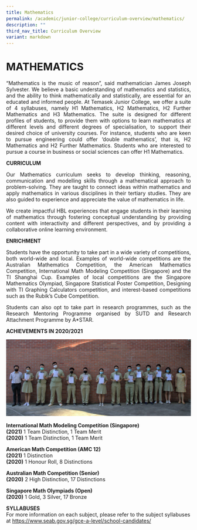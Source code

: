 ```yaml
---
title: Mathematics
permalink: /academic/junior-college/curriculum-overview/mathematics/
description: ""
third_nav_title: Curriculum Overview
variant: markdown
---
```

# MATHEMATICS
<p style="text-align: justify;">“Mathematics is the music of reason”, said mathematician James Joseph Sylvester. We believe a basic understanding of mathematics and statistics, and the ability to think mathematically and statistically, are essential for an educated and informed people. At Temasek Junior College, we offer a suite of 4 syllabuses, namely H1 Mathematics, H2 Mathematics, H2 Further Mathematics and H3 Mathematics. The suite is designed for different profiles of students, to provide them with options to learn mathematics at different levels and different degrees of specialisation, to support their desired choice of university courses. For instance, students who are keen to pursue engineering could offer ‘double mathematics’, that is, H2 Mathematics and H2 Further Mathematics. Students who are interested to pursue a course in business or social sciences can offer H1 Mathematics.</p>

**CURRICULUM**

<p style="text-align: justify;">Our Mathematics curriculum seeks to develop thinking, reasoning, communication and modelling skills through a mathematical approach to problem-solving. They are taught to connect ideas within mathematics and apply mathematics in various disciplines in their tertiary studies. They are also guided to experience and appreciate the value of mathematics in life.</p>

<p style="text-align: justify;">We create impactful HBL experiences that engage students in their learning of mathematics through fostering conceptual understanding by providing content with interactivity and different perspectives, and by providing a collaborative online learning environment.</p>

**ENRICHMENT**

<p style="text-align: justify;">Students have the opportunity to take part in a wide variety of competitions, both world-wide and local. Examples of world-wide competitions are the Australian Mathematics Competition, the American Mathematics Competition, International Math Modeling Competition (Singapore) and the TI Shanghai Cup. Examples of local competitions are the Singapore Mathematics Olympiad, Singapore Statistical Poster Competition, Designing with TI Graphing Calculators competition, and interest-based competitions such as the Rubik’s Cube Competition.</p> 

<p style="text-align: justify;">Students can also opt to take part in research programmes, such as the Research Mentoring Programme organised by SUTD and Research Attachment Programme by A*STAR.</p>  

**ACHIEVEMENTS IN 2020/2021**

![](/images/Academic/Curriculum%20Overview/Mathematics/Math%20Pic%202.jpg)

**International Math Modeling Competition (Singapore)**   
**(2021)**&nbsp;1 Team Distinction, 1 Team Merit   
**(2020)**&nbsp;1 Team Distinction, 1 Team Merit

**American Math Competition (AMC 12)**   
**(2021)**&nbsp;1 Distinction   
**(2020)**&nbsp;1 Honour Roll, 8 Distinctions

**Australian Math Competition (Senior)**   
**(2020)**&nbsp;2 High Distinction, 17 Distinctions

**Singapore Math Olympiads (Open)**   
**(2020)**&nbsp;1 Gold, 3 Silver, 17 Bronze

**SYLLABUSES**    
For more information on each subject, please refer to the subject syllabuses at <a href="https://www.seab.gov.sg/gce-a-level/school-candidates/" target="_blank">https://www.seab.gov.sg/gce-a-level/school-candidates/</a>   
